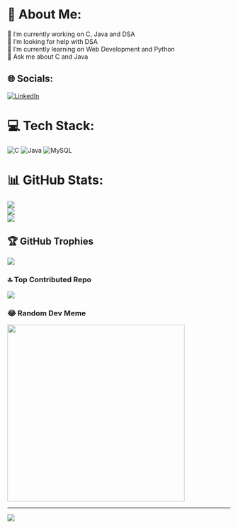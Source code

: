 # 💫 About Me:
🔭 I’m currently working on C, Java and DSA<br>🤝 I’m looking for help with DSA<br>🌱 I’m currently learning on Web Development and Python<br>💬 Ask me about  C and Java<br>


## 🌐 Socials:
[![LinkedIn](https://img.shields.io/badge/LinkedIn-%230077B5.svg?logo=linkedin&logoColor=white)](https://linkedin.com/in/arnab-roy-b37019250) 

# 💻 Tech Stack:
![C](https://img.shields.io/badge/c-%2300599C.svg?style=for-the-badge&logo=c&logoColor=white) ![Java](https://img.shields.io/badge/java-%23ED8B00.svg?style=for-the-badge&logo=openjdk&logoColor=white) ![MySQL](https://img.shields.io/badge/mysql-%2300000f.svg?style=for-the-badge&logo=mysql&logoColor=white)
# 📊 GitHub Stats:
![](https://github-readme-stats.vercel.app/api?username=arnab825&theme=dark&hide_border=false&include_all_commits=true&count_private=false)<br/>
![](https://github-readme-streak-stats.herokuapp.com/?user=arnab825&theme=dark&hide_border=false)<br/>
![](https://github-readme-stats.vercel.app/api/top-langs/?username=arnab825&theme=dark&hide_border=false&include_all_commits=true&count_private=false&layout=compact)

## 🏆 GitHub Trophies
![](https://github-profile-trophy.vercel.app/?username=arnab825&theme=discord&no-frame=false&no-bg=false&margin-w=4)

### 🔝 Top Contributed Repo
![](https://github-contributor-stats.vercel.app/api?username=arnab825&limit=5&theme=onedark&combine_all_yearly_contributions=true)

### 😂 Random Dev Meme
<img src='https://randommeme-five.vercel.app/' style="height: 400px;"/>

---
[![](https://visitcount.itsvg.in/api?id=arnab825&icon=1&color=1)](https://visitcount.itsvg.in)

<!-- Proudly created with GPRM ( https://gprm.itsvg.in ) -->

